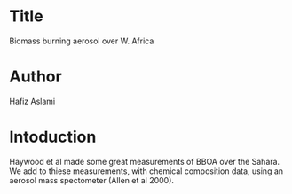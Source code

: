 # Title
Biomass burning aerosol over W. Africa

# Author
Hafiz Aslami

# Intoduction
Haywood et al made some great measurements of BBOA over the Sahara.
We add to thiese measurements, with chemical composition data, using an aerosol mass spectometer (Allen et al 2000).